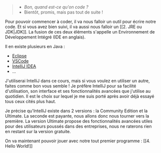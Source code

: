 >- *Bon, quand est-ce qu'on code ?*
>- Bientôt, promis, mais pas tout de suite !

Pour pouvoir commencer à coder, il va nous falloir un outil pour écrire notre code. Et si vous avez bien suivi, il va aussi nous falloir un [[2. JRE ou JDK|JDK]]. La fusion de ces deux éléments s'appelle un Environnement de Développement Intégré (IDE en anglais).

Il en existe plusieurs en Java :
- [Eclipse](https://eclipseide.org/)
- [VSCode](https://code.visualstudio.com/)
- [IntelliJ IDEA](https://www.jetbrains.com/idea/)
- ...

J'utiliserai IntelliJ dans ce cours, mais si vous voulez en utiliser un autre, faites comme bon vous semble !
Je préfère IntelliJ pour sa facilité d'utilisation, son interface et ses fonctionnalités avancées que j'utilise au quotidien. Il est le choix sur lequel je me suis porté après avoir déjà essayé tous ceux cités plus haut.

Je précise qu'IntelliJ existe dans 2 versions : la Community Edition et la Ultimate. La seconde est payante, nous allons donc nous tourner vers la première. 
La version Ultimate propose des fonctionnalités avancées utiles pour des utilisateurs poussés dans des entreprises, nous ne raterons rien en restant sur la version gratuite.

On va maintenant pouvoir jouer avec notre tout premier programme : [[4. Hello World!]]

